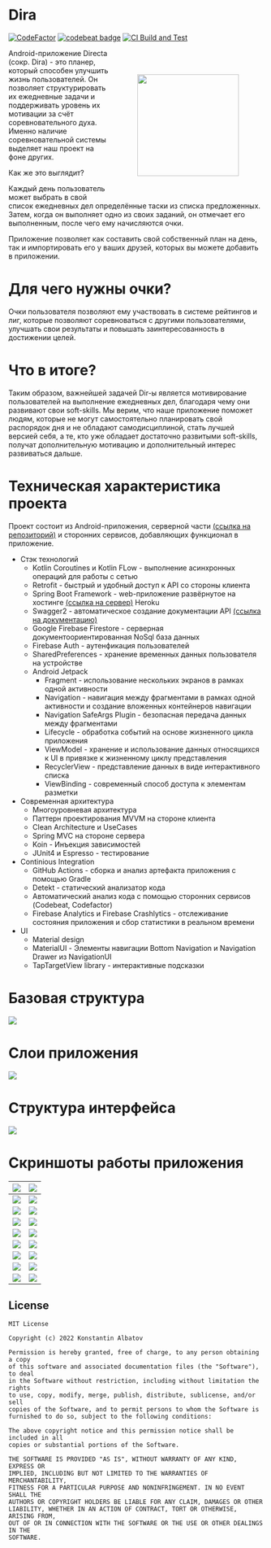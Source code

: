 # Dira

[![CodeFactor](https://www.codefactor.io/repository/github/albatovk/dira/badge)](https://www.codefactor.io/repository/github/albatovk/dira) [![codebeat badge](https://codebeat.co/badges/62a80729-e763-4c24-b243-59d9138c0f75)](https://codebeat.co/projects/github-com-albatovk-dira-master)
[![CI Build and Test](https://github.com/AlbatovK/Dira/actions/workflows/main.yml/badge.svg)](https://github.com/AlbatovK/Dira/actions/workflows/main.yml)

<img src="https://github.com/AlbatovK/Dira/blob/master/app/src/main/res/drawable-v24/logo.png" height="200" align="right" vspace="50" hspace="50">


Android-приложение Directa (сокр. Dira) - это планер, который
способен улучшить жизнь пользователей. Он позволяет структурировать их ежедневные задачи и поддерживать уровень их мотивации за счёт соревновательного духа.
Именно наличие соревновательной системы выделяет наш проект на фоне других.

Как же это выглядит?

Каждый день пользователь может выбрать в свой список ежедневных дел определённые таски из списка предложенных. Затем, когда он выполняет одно из своих заданий, он отмечает его выполненным, после чего ему начисляются очки.


Приложение позволяет как составить свой собственный план на день, \
так и импортировать его у ваших друзей, которых вы можете добавить в приложении.
# Для чего нужны очки?
Очки пользователя позволяют ему участвовать в системе рейтингов и лиг, которые позволяют соревноваться с другими пользователями, улучшать свои результаты и повышать заинтересованность в достижении целей.
# Что в итоге?
Таким образом, важнейшей задачей Dir-ы является мотивирование пользователей на выполнение ежедневных дел, благодаря чему они развивают свои soft-skills. Мы верим, что наше приложение поможет людям, которые не могут самостоятельно планировать свой распорядок дня и не обладают самодисциплиной, стать лучшей версией себя, а те, кто уже обладает достаточно развитыми soft-skills, получат дополнительную мотивацию и дополнительный интерес развиваться дальше.

# Техническая характеристика проекта
Проект состоит из Android-приложения, серверной части [(ссылка на репозиторий)](https://github.com/AlbatovK/DiraServer) и сторонних сервисов, добавляющих функционал в приложение.
* Стэк технологий
    * Kotlin Coroutines и Kotlin FLow - выполнение асинхронных операций для работы с сетью
    * Retrofit - быстрый и удобный доступ к API со стороны клиента
    * Spring Boot Framework - web-приложение развёрнутое на хостинге [(ссылка на сервер)](https://secret-escarpment-88160.herokuapp.com) Heroku
    * Swagger2 - автоматическое создание документации API [(ссылка на документацию)](https://secret-escarpment-88160.herokuapp.com/swagger-ui.html)
    * Google Firebase Firestore - серверная документоориентированная NoSql база данных
    * Firebase Auth - аутенфикация пользователей
    * SharedPreferences - хранение временных данных пользователя на устройстве
    * Android Jetpack
        * Fragment - использование нескольких экранов в рамках одной активности
        * Navigation - навигация между фрагментами в рамках одной активности и создание вложенных контейнеров навигации
        * Navigation SafeArgs Plugin - безопасная передача данных между фрагментами
        * Lifecycle - обработка событий на основе жизненного цикла приложения
        * ViewModel - хранение и использование данных относящихся к UI в привязке к жизненному циклу представления
        * RecyclerView - представление данных в виде интерактивного списка
        * ViewBinding - современный способ доступа к элементам разметки
* Современная архитектура
    * Многоуровневая архитектура
    * Паттерн проектирования MVVM на стороне клиента
    * Clean Architecture и UseCases
    * Spring MVС на стороне сервера
    * Koin - Инъекция зависимостей
    * JUnit4 и Espresso - тестирование
* Continious Integration
    * GitHub Actions - сборка и анализ артефакта приложения с помощью Gradle
    * Detekt - статический анализатор кода
    * Автоматический анализ кода с помощью сторонних сервисов (Codebeat, Codefactor)
    * Firebase Analytics и Firebase Crashlytics - отслеживание состояния приложения и сбор статистики в реальном времени
* UI
    * Material design
    * MaterialUI - Элементы навигации Bottom Navigation и Navigation Drawer из NavigationUI
    * TapTargetView library - интерактивные подсказки 

# Базовая структура
![](https://github.com/AlbatovK/KQuiz/blob/master/assets/circles.drawio.svg?raw=true)

# Слои приложения
![](https://github.com/AlbatovK/KQuiz/blob/master/assets/layers.drawio.svg?raw=true)

# Структура интерфейса
![](https://github.com/AlbatovK/Dira/blob/master/assets/dirascheme.drawio.svg?raw=true)

# Скриншоты работы приложения
![](https://github.com/AlbatovK/Dira/blob/master/assets/enter.jpg?raw=true)       | ![](https://github.com/AlbatovK/Dira/blob/master/assets/register.jpg?raw=true)       |
| -------------- | -------------- |
| ![](https://github.com/AlbatovK/Dira/blob/master/assets/welcome.jpg?raw=true)   | ![](https://github.com/AlbatovK/Dira/blob/master/assets/main.jpg?raw=true)    |
| ![](https://github.com/AlbatovK/Dira/blob/master/assets/drawer.jpg?raw=true) | ![](https://github.com/AlbatovK/Dira/blob/master/assets/note_list.jpg?raw=true) |
![](https://github.com/AlbatovK/Dira/blob/master/assets/note_choose.jpg?raw=true) | ![](https://github.com/AlbatovK/Dira/blob/master/assets/user_list.jpg?raw=true)
![](https://github.com/AlbatovK/Dira/blob/master/assets/search.jpg?raw=true) | ![](https://github.com/AlbatovK/Dira/blob/master/assets/other_profile.jpg?raw=true)
![](https://github.com/AlbatovK/Dira/blob/master/assets/league.jpg?raw=true)   | ![](https://github.com/AlbatovK/Dira/blob/master/assets/paging.jpg?raw=true)  
![](https://github.com/AlbatovK/Dira/blob/master/assets/enter_dark.jpg?raw=true)   | ![](https://github.com/AlbatovK/Dira/blob/master/assets/drawer_dark.jpg?raw=true)
![](https://github.com/AlbatovK/Dira/blob/master/assets/main_dark.jpg?raw=true)   | ![](https://github.com/AlbatovK/Dira/blob/master/assets/note_choose_dark.jpg?raw=true) 
![](https://github.com/AlbatovK/Dira/blob/master/assets/user_list_dark.jpg?raw=true)   | ![](https://github.com/AlbatovK/Dira/blob/master/assets/other_profile_dark.jpg?raw=true) 


## License
```
MIT License

Copyright (c) 2022 Konstantin Albatov

Permission is hereby granted, free of charge, to any person obtaining a copy
of this software and associated documentation files (the "Software"), to deal
in the Software without restriction, including without limitation the rights
to use, copy, modify, merge, publish, distribute, sublicense, and/or sell
copies of the Software, and to permit persons to whom the Software is
furnished to do so, subject to the following conditions:

The above copyright notice and this permission notice shall be included in all
copies or substantial portions of the Software.

THE SOFTWARE IS PROVIDED "AS IS", WITHOUT WARRANTY OF ANY KIND, EXPRESS OR
IMPLIED, INCLUDING BUT NOT LIMITED TO THE WARRANTIES OF MERCHANTABILITY,
FITNESS FOR A PARTICULAR PURPOSE AND NONINFRINGEMENT. IN NO EVENT SHALL THE
AUTHORS OR COPYRIGHT HOLDERS BE LIABLE FOR ANY CLAIM, DAMAGES OR OTHER
LIABILITY, WHETHER IN AN ACTION OF CONTRACT, TORT OR OTHERWISE, ARISING FROM,
OUT OF OR IN CONNECTION WITH THE SOFTWARE OR THE USE OR OTHER DEALINGS IN THE
SOFTWARE.
```
